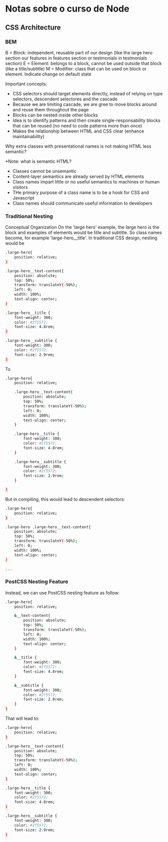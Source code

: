 # Notas sobre o curso de Node

## CSS Architecture

### BEM 
B = Block: independent, reusable part of our design (like the large hero section our features in features section or testmonials in testmonials section)
E = Element: belongs to a block, cannot be used outside that block (like a title/subtitle)
M = Modifier: class that can be used on block or element. Indicate change on default state

Important concepts:
- CSS selectors should target elements directly, instead of relying on type selectors, descendent selectores and the cascade
- Because we are limiting cascade, we are gree to move blocks around and reuse them throughout the page
- Blocks can be nested inside other blocks
- Idea is to identify patterns and then create single-responsability blocks that can be reused (no need to code patterns more than once)
- Makes the relationship between HTML and CSS clear (enhance maintainability)

Why extra classes with presentational names is not making HTML less semantic?

*Note: what is semantic HTML?

- Classes cannot be unsemantic
- Content-layer semantics are already served by HTML elements
- Class names impart little or no useful semantics to machines or human visitors
- THe primary purpose of a class name is to be a hook for CSS and Javascript
- Class names should communicate useful information to developers

### Traditional Nesting

Conceptual Organization
On the 'large hero' example, the large hero is the block and examples of elements would be title and subtitle.
So class names become, for example 'large-hero__title'.
In traditional CSS design, nesting would be  

```sh
.large-hero{
    position: relative;
}

.large-hero__text-content{
    position: absolute;
    top: 50%;
    transform: translateY(-50%);
    left: 0;
    width: 100%;
    text-align: center;
}

.large-hero__title {
    font-weight: 300;
    color: #2f5572;
    font-size: 4.8rem;
}

.large-hero__subtitle {
    font-weight: 300;
    color: #2f5572;
    font-size: 2.9rem;
}
```
To

```sh
.large-hero{
    position: relative;

    .large-hero__text-content{
        position: absolute;
        top: 50%;
        transform: translateY(-50%);
        left: 0;
        width: 100%;
        text-align: center;
    }      

    .large-hero__title {
        font-weight: 300;
        color: #2f5572;
        font-size: 4.8rem;
    }   

    .large-hero__subtitle {
        font-weight: 300;
        color: #2f5572;
        font-size: 2.9rem;
    }

}
```

But in compiling, this would lead to descendent selectors:

```sh
.large-hero{
    position: relative;
}

.large-hero .large-hero__text-content{
    position: absolute;
    top: 50%;
    transform: translateY(-50%);
    left: 0;
    width: 100%;
    text-align: center;
}  

...
```

### PostCSS Nesting Feature

Instead, we can use PostCSS nesting feature as follow:
```sh
.large-hero{
    position: relative;

    &__text-content{
        position: absolute;
        top: 50%;
        transform: translateY(-50%);
        left: 0;
        width: 100%;
        text-align: center;
    }

    &__title {
        font-weight: 300;
        color: #2f5572;
        font-size: 4.8rem;
    }

    &__subtitle {
        font-weight: 300;
        color: #2f5572;
        font-size: 2.9rem;
    }
}
```

That will lead to:

```sh
.large-hero{
    position: relative;
}

.large-hero__text-content{
    position: absolute;
    top: 50%;
    transform: translateY(-50%);
    left: 0;
    width: 100%;
    text-align: center;
}

.large-hero__title {
    font-weight: 300;
    color: #2f5572;
    font-size: 4.8rem;
}

.large-hero__subtitle {
    font-weight: 300;
    color: #2f5572;
    font-size: 2.9rem;
}
```
